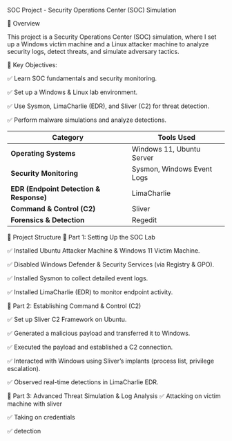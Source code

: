 SOC Project - Security Operations Center (SOC) Simulation

📌 Overview

This project is a Security Operations Center (SOC) simulation, where I set up a Windows victim machine and a Linux attacker machine to analyze security logs, detect threats, and simulate adversary tactics.

🔹 Key Objectives:

✅ Learn SOC fundamentals and security monitoring.

✅ Set up a Windows & Linux lab environment.

✅ Use Sysmon, LimaCharlie (EDR), and Sliver (C2) for threat detection.

✅ Perform malware simulations and analyze detections.

| Category          | Tools Used |
|------------------|------------------|
| **Operating Systems** | Windows 11, Ubuntu Server |
| **Security Monitoring** | Sysmon, Windows Event Logs |
| **EDR (Endpoint Detection & Response)** | LimaCharlie |
| **Command & Control (C2)** | Sliver |
| **Forensics & Detection** |  Regedit |

📂 Project Structure
🔹 Part 1: Setting Up the SOC Lab

✅ Installed Ubuntu Attacker Machine & Windows 11 Victim Machine.

✅ Disabled Windows Defender & Security Services (via Registry & GPO).

✅ Installed Sysmon to collect detailed event logs.

✅ Installed LimaCharlie (EDR) to monitor endpoint activity.

🔹 Part 2: Establishing Command & Control (C2)

✅ Set up Sliver C2 Framework on Ubuntu.

✅ Generated a malicious payload and transferred it to Windows.

✅ Executed the payload and established a C2 connection.

✅ Interacted with Windows using Sliver’s implants (process list, privilege escalation).

✅ Observed real-time detections in LimaCharlie EDR.

🔹 Part 3: Advanced Threat Simulation & Log Analysis
✅ Attacking on victim machine with sliver

✅ Taking on credentials

✅ detection 
